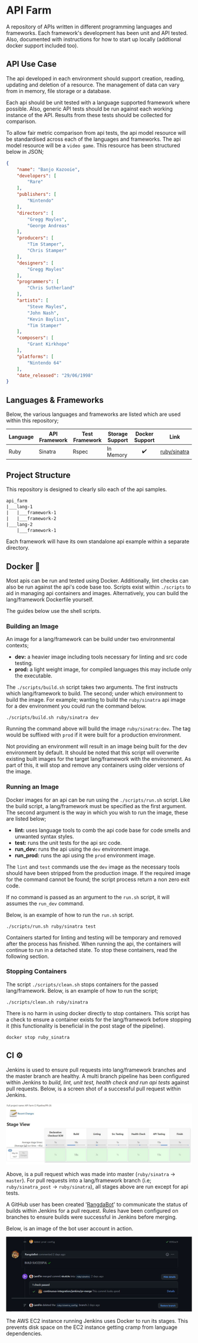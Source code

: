 # API Farm

A repository of APIs written in different programming languages and frameworks. Each framework's development has been unit and API tested. Also, documented with instructions for how to start up locally (addtional docker support included too).

## API Use Case

The api developed in each environment should support creation, reading, updating and deletion of a resource. The management of data can vary from in memory, file storage or a database.

Each api should be unit tested with a language supported framework where possible. Also, generic API tests should be run against each working instance of the API. Results from these tests should be collected for comparison.

To allow fair metric comparison from api tests, the api model resource will be standardised across each of the languages and frameworks. The api model resource will be a `video game`. This resource has been structured below in JSON;

```json
{
    "name": "Banjo Kazooie",
    "developers": [
        "Rare"
    ],
    "publishers": [
        "Nintendo"
    ],
    "directors": [
        "Gregg Mayles",
        "George Andreas"
    ],
    "producers": [
        "Tim Stamper",
        "Chris Stamper"
    ],
    "designers": [
        "Gregg Mayles"
    ],
    "programmers": [
        "Chris Sutherland"
    ],
    "artists": [
        "Steve Mayles",
        "John Nash",
        "Kevin Bayliss",
        "Tim Stamper"
    ],
    "composers": [
        "Grant Kirkhope"
    ],
    "platforms": [
        "Nintendo 64"
    ],
    "date_released": "29/06/1998"
}
```

## Languages & Frameworks

Below, the various languages and frameworks are listed which are used within this repository;

| Language | API Framework | Test Framework | Storage Support | Docker Support | Link |
| -------- | ------------- | -------------- | --------------- | :------------: | ---- |
| Ruby     | Sinatra       | Rspec          | In Memory       |       ✔️      | [ruby/sinatra](https://github.com/LarsFin/API-Farm/tree/master/ruby/sinatra)  |

## Project Structure

This repository is designed to clearly silo each of the api samples.

```
api_farm
|___lang-1
|   |___framework-1
|   |___framework-2
|___lang-2
    |___framework-1
```

Each framework will have its own standalone api example within a separate directory.

## Docker 🐳

Most apis can be run and tested using Docker. Additionally, lint checks can also be run against the api's code base too. Scripts exist within `./scripts` to aid in managing api containers and images. Alternatively, you can build the lang/framework Dockerfile yourself.

The guides below use the shell scripts.

### Building an Image

An image for a lang/framework can be build under two environmental contexts;
- **dev:** a heavier image including tools necessary for linting and src code testing.
- **prod:** a light weight image, for compiled languages this may include only the executable.

The `./scripts/build.sh` script takes two arguments. The first instructs which lang/framework to build. The second; under which environment to build the image. For example; wanting to build the `ruby/sinatra` api image for a dev environment you could run the command below.

```shell
./scripts/build.sh ruby/sinatra dev
```

Running the command above will build the image `ruby/sinatra:dev`. The tag would be suffixed with `prod` if it were built for a production environment.

Not providing an environment will result in an image being built for the dev environment by default. It should be noted that this script will overwrite existing built images for the target lang/framework with the environment. As part of this, it will stop and remove any containers using older versions of the image.

### Running an Image

Docker images for an api can be run using the `./scripts/run.sh` script. Like the build script, a lang/framework must be specified as the first argument. The second argument is the way in which you wish to run the image, these are listed below;

- **lint:** uses language tools to comb the api code base for code smells and unwanted syntax styles.
- **test:** runs the unit tests for the api src code.
- **run_dev:** runs the api using the `dev` environment image.
- **run_prod:** runs the api using the `prod` environment image.

The `lint` and `test` commands use the `dev` image as the necessary tools should have been stripped from the production image. If the required image for the command cannot be found; the script process return a non zero exit code.

If no command is passed as an argument to the `run.sh` script, it will assumes the `run_dev` command.

Below, is an example of how to run the `run.sh` script.

```shell
./scripts/run.sh ruby/sinatra test
```

Containers started for linting and testing will be temporary and removed after the process has finished. When running the api, the containers will continue to run in a detached state. To stop these containers, read the following section.

### Stopping Containers

The script `./scripts/clean.sh` stops containers for the passed lang/framework. Below, is an example of how to run the script;

```shell
./scripts/clean.sh ruby/sinatra
```

There is no harm in using docker directly to stop containers. This script has a check to ensure a container exists for the lang/framework before stopping it (this functionality is beneficial in the post stage of the pipeline).

```shell
docker stop ruby_sinatra
```

## CI ⚙️

Jenkins is used to ensure pull requests into lang/framework branches and the master branch are healthy. A multi branch pipeline has been configured within Jenkins to *build, lint, unit test, health check and run api tests* against pull requests. Below, is a screen shot of a successful pull request within Jenkins.

![Jenkins Build](./img/jenkins-build.JPG)

Above, is a pull request which was made into master (`ruby/sinatra` -> `master`). For pull requests into a lang/framework branch (i.e; `ruby/sinatra_post` -> `ruby/sinatra`), all stages above are run except for api tests.

A GitHub user has been created '[RangdaBot](https://github.com/RangdaBot)' to communicate the status of builds within Jenkins for a pull request. Rules have been configured on branches to ensure builds were successful in Jenkins before merging.

Below, is an image of the bot user account in action.

![GitHub PR](./img/github-pr.JPG)

The AWS EC2 instance running Jenkins uses Docker to run its stages. This prevents disk space on the EC2 instance getting cramp from language dependencies.